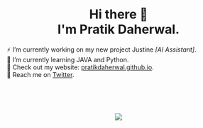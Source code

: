 
<h1 align="center"> Hi there 👋 <br/> I'm Pratik Daherwal. </h1>

⚡ I’m currently working on my new project Justine *[AI Assistant]*.
<br />
🌱 I’m currently learning JAVA and Python. <br/>
📲 Check out my website: [pratikdaherwal.github.io](https://pratikdaherwal.githubio).
<br />
💌 Reach me on [Twitter](https://twitter.com/daherwalprince).

<br />
<br />
<br />

<p align="center">
  <img src="https://github-readme-stats-five-lyart.vercel.app/api?username=pratikdaherwal&theme=react&show_icons=true">
</p>

